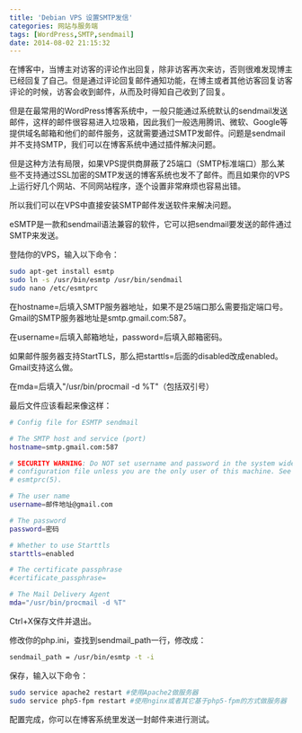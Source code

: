 ```yaml
---
title: 'Debian VPS 设置SMTP发信'
categories: 网站与服务端
tags: [WordPress,SMTP,sendmail]
date: 2014-08-02 21:15:32
---
```

在博客中，当博主对访客的评论作出回复，除非访客再次来访，否则很难发现博主已经回复了自己。但是通过评论回复邮件通知功能，在博主或者其他访客回复访客评论的时候，访客会收到邮件，从而及时得知自己收到了回复。

但是在最常用的WordPress博客系统中，一般只能通过系统默认的sendmail发送邮件，这样的邮件很容易进入垃圾箱，因此我们一般选用腾讯、微软、Google等提供域名邮箱和他们的邮件服务，这就需要通过SMTP发邮件。问题是sendmail并不支持SMTP，我们可以在博客系统中通过插件解决问题。

但是这种方法有局限，如果VPS提供商屏蔽了25端口（SMTP标准端口）那么某些不支持通过SSL加密的SMTP发送的博客系统也发不了邮件。而且如果你的VPS上运行好几个网站、不同网站程序，逐个设置非常麻烦也容易出错。

所以我们可以在VPS中直接安装SMTP邮件发送软件来解决问题。

eSMTP是一款和sendmail语法兼容的软件，它可以把sendmail要发送的邮件通过SMTP来发送。

登陆你的VPS，输入以下命令：

```bash
sudo apt-get install esmtp
sudo ln -s /usr/bin/esmtp /usr/bin/sendmail
sudo nano /etc/esmtprc
```

在hostname=后填入SMTP服务器地址，如果不是25端口那么需要指定端口号。Gmail的SMTP服务器地址是smtp.gmail.com:587。

在username=后填入邮箱地址，password=后填入邮箱密码。

如果邮件服务器支持StartTLS，那么把starttls=后面的disabled改成enabled。Gmail支持这么做。

在mda=后填入"/usr/bin/procmail -d %T"（包括双引号）

最后文件应该看起来像这样：

```bash
# Config file for ESMTP sendmail

# The SMTP host and service (port)
hostname=smtp.gmail.com:587

# SECURITY WARNING: Do NOT set username and password in the system wide
# configuration file unless you are the only user of this machine. See
# esmtprc(5).

# The user name
username=邮件地址@gmail.com

# The password
password=密码

# Whether to use Starttls
starttls=enabled

# The certificate passphrase
#certificate_passphrase=

# The Mail Delivery Agent
mda="/usr/bin/procmail -d %T"
```

Ctrl+X保存文件并退出。

修改你的php.ini，查找到sendmail_path一行，修改成：

```bash
sendmail_path = /usr/bin/esmtp -t -i
```

保存，输入以下命令：

```bash
sudo service apache2 restart #使用Apache2做服务器
sudo service php5-fpm restart #使用nginx或者其它基于php5-fpm的方式做服务器
```

配置完成，你可以在博客系统里发送一封邮件来进行测试。</p></li></ol>